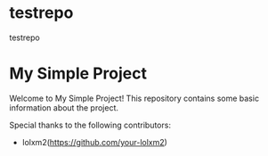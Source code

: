 # testrepo
testrepo
# My Simple Project

Welcome to My Simple Project! This repository contains some basic information about the project.

Special thanks to the following contributors:
- lolxm2(https://github.com/your-lolxm2)
